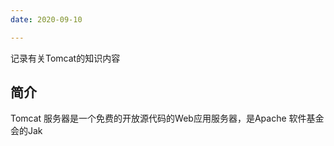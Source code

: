 ```yaml
---
date: 2020-09-10

---
```


记录有关Tomcat的知识内容


## 简介

Tomcat 服务器是一个免费的开放源代码的Web应用服务器，是Apache 软件基金会的Jak
